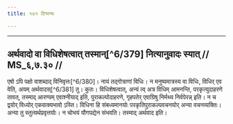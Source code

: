 ```yaml
---
title: १४१ टिप्पन्यः

---
```


[^6/376]: E1,6,E2 (v.l.); E2: vyāvartyate

[^6/377]: E2: 5,350; E6: 2,205

[^6/378]: E1,6,E2 (v.l.); E2: tac ca

____________________________________________


## अर्थवादो वा विधिशेषत्वात् तस्मान्[^6/379] नित्यानुवादः स्यात् // MS_६,७.३० //

एषो ऽपि पक्षो वाशब्दाद् विनिवृत्तः[^6/380]। नायं तद्गोत्राणां विधिः। न मनुष्यमात्रस्य वा विधिः, विधिर् एव वेति, अयम् अर्थवादस्[^6/381] तु। कुतः। विधिशेषत्वात्, अन्यं त्व् अत्र विधिम् आमनन्ति, परकृत्युदाहरणे तावत्, तस्माद् आरण्यम् एवाश्नीयाद् इति, पुराकल्पोदाहरणे, गृहपतेर् एवाग्रिषु निर्मथ्य निर्वपेरन्न् इति। न च द्वयोर् विध्योर् एकवाक्यभावो ऽस्ति। विधिना हि संबध्यमानयोः परकृतिपुराकल्पवचनयोर् अन्या वचनव्यक्तिः। अन्या तु स्तुत्यर्थप्रवृत्तयोः। न चोभयं यौगपद्येन संभवति। तस्माद् अर्थवाद इति।
